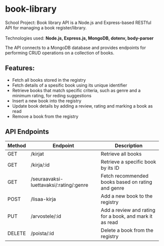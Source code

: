 # book-library
School Project: Book library API is a Node.js and Express-based RESTful API for managing a book register/library.<br/><br/>
Technologies used: **Node.js, Express.js, MongoDB, dotenv, body-parser**

The API connects to a MongoDB database and provides endpoints for performing CRUD operations on a collection of books. 

## Features:
* Fetch all books stored in the registry
* Fetch details of a spesific book using its unique identifier
* Retrieve books that match specific criteria, such as genre and a minimum rating, for reding suggestions
* Insert a new book into the registry
* Update book details by adding a review, rating and marking a book as read
* Remove a book from the registry

## API Endpoints

|  Method  |  Endpoint  |  Description  |
|  ------  |  --------  |  -----------  |
|  GET     |  /kirjat	  |  Retrieve all books  |
|  GET	   |  /kirja/:id  |  Retrieve a specific book by its ID  |
|  GET     |  /seuraavaksi-luettavaksi/:rating/:genre  |  Fetch recommended books based on rating and genre  |
|  POST    |  /lisaa-kirja  |  Add a new book to the registry  |
|  PUT     |  /arvostele/:id  |  Add a review and rating for a book, and mark it as read  |
|  DELETE  |  /poista/:id  |  Delete a book from the registry  |
